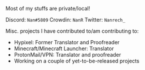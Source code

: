 
Most of my stuffs are private/local!

Discord: `Nan#5809`
Crowdin: `NanR`
Twitter: `Nanrech_`

Misc. projects I have contributed to/am contributing to:
- Hypixel: Former Translator and Proofreader 
- Minecraft/Minecraft Launcher: Translator
- ProtonMail/VPN: Translator and proofreader
- Working on a couple of yet-to-be-released projects
<!---
Nanrech/Nanrech is a ✨ special ✨ repository because its `README.md` (this file) appears on your GitHub profile.
You can click the Preview link to take a look at your changes.
--->
